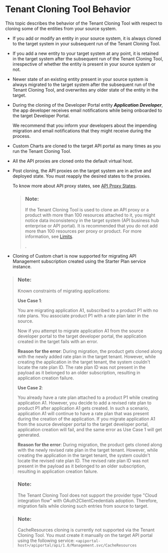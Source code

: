 <!-- copyb23c603a651e408fbaafc7c5a09ba9a5 -->

# Tenant Cloning Tool Behavior

This topic describes the behavior of the Tenant Cloning Tool with respect to cloning some of the entities from your source system.



-   If you add or modify an entity in your source system, it is always cloned to the target system in your subsequent run of the Tenant Cloning Tool.
-   If you add a new entity to your target system at any point, it is retained in the target system after the subsequent run of the Tenant Cloning Tool, irrespective of whether the entity is present in your source system or not.
-   Newer state of an existing entity present in your source system is always migrated to the target system after the subsequent run of the Tenant Cloning Tool, and overwrites any older state of the entity in the target.
-   During the cloning of the Developer Portal entity ***Application Developer***, the app developer receives email notifications while being onboarded to the target Developer Portal.

    We recommend that you inform your developers about the impending migration and email notifications that they might receive during the process.

-   Custom Charts are cloned to the target API portal as many times as you run the Tenant Cloning Tool.
-   All the API proxies are cloned onto the default virtual host.
-   Post cloning, the API proxies on the target system are in active and deployed state. You must reapply the desired states to the proxies.

    To know more about API proxy states, see [API Proxy States](../APIM-Development/api-proxy-states-091cda4.md).

    > ### Note:  
    > If the Tenant Cloning Tool is used to clone an API proxy or a product with more than 100 resources attached to it, you might notice data inconsistency in the target system \(API business hub enterprise or API portal\). It is recommended that you do not add more than 100 resources per proxy or product. For more information, see [Limits](../limits-f70f425.md).
    > 
    > .

-   Cloning of Custom chart is now supported for migrating API Management subscription created using the Starter Plan service instance.


> ### Note:  
> Known constraints of migrating applications:
> 
> **Use Case 1**:
> 
> You are migrating application A1, subscribed to a product P1 with no rate plans. You associate product P1 with a rate plan later in the source.
> 
> Now if you attempt to migrate application A1 from the source developer portal to the target developer portal, the application created in the target fails with an error.
> 
> **Reason for the error**: During migration, the product gets cloned along with the newly added rate plan in the target tenant. However, while creating the application in the target tenant, the system couldn't locate the rate plan ID. The rate plan ID was not present in the payload as it belonged to an older subscription, resulting in application creation failure.
> 
> **Use Case 2**:
> 
> You already have a rate plan attached to a product P1 while creating application A1. However, you decide to add a revised rate plan to product P1 after application A1 gets created. In such a scenario, application A1 will continue to have a rate plan that was present during the creation of the application. If you migrate application A1 from the source developer portal to the target developer portal, application creation will fail, and the same error as Use Case 1 will get generated.
> 
> **Reason for the error**: During migration, the product gets cloned along with the newly revised rate plan in the target tenant. However, while creating the application in the target tenant, the system couldn't locate the revised rate plan ID. The revised rate plan ID was not present in the payload as it belonged to an older subscription, resulting in application creation failure.

> ### Note:  
> The Tenant Cloning Tool does not support the provider type "Cloud integration flow" with OAuth2ClientCredentials adoption. Therefore, migration fails while cloning such entries from source to target.

> ### Note:  
> CacheResources cloning is currently not supported via the Tenant Cloning Tool. You must create it manually on the target API portal using the following service: `<apiportal-host>/apiportal/api/1.0/Management.svc/CacheResources`

